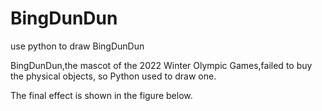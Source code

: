# BingDunDun
use python to draw BingDunDun

BingDunDun,the mascot of the 2022 Winter Olympic Games,failed to buy the physical objects, so Python used to draw one.

The final effect is shown in the figure below.
